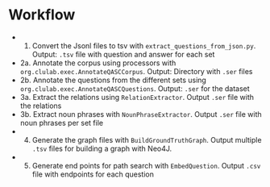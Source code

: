 # Workflow

- 1. Convert the Jsonl files to tsv with `extract_questions_from_json.py`. Output: `.tsv` file with question and answer for each set
- 2a. Annotate the corpus using processors with `org.clulab.exec.AnnotateQASCCorpus`. Output: Directory with `.ser` files
- 2b. Annotate the questions from the different sets using `org.clulab.exec.AnnotateQASCQuestions`. Output: `.ser` for the dataset
- 3a. Extract  the relations using `RelationExtractor`. Output `.ser` file with the relations
- 3b. Extract noun phrases with `NounPhraseExtractor`. Output `.ser` file with noun phrases per set file
- 4. Generate the graph files with `BuildGroundTruthGraph`. Output multiple `.tsv` files for building a graph with Neo4J.
- 5. Generate end points for path search with `EmbedQuestion`. Output `.csv` file with endpoints for each question